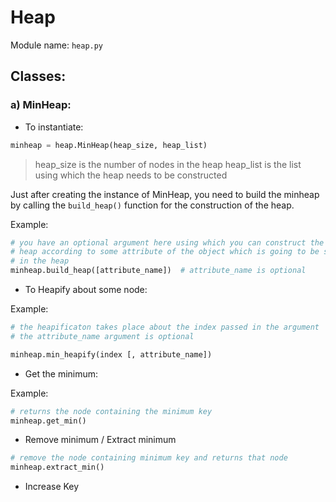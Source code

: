 # Heap

Module name: `heap.py`


## Classes:

### a) MinHeap:

- To instantiate:

```py
minheap = heap.MinHeap(heap_size, heap_list)
```

> heap_size is the number of nodes in the heap
> heap_list is the list using which the heap needs to be constructed

Just after creating the instance of MinHeap, you need to build the minheap by calling the
`build_heap()` function for the construction of the heap.

Example:

```py
# you have an optional argument here using which you can construct the
# heap according to some attribute of the object which is going to be stored
# in the heap
minheap.build_heap([attribute_name])  # attribute_name is optional
```

- To Heapify about some node:

Example:

```py
# the heapificaton takes place about the index passed in the argument
# the attribute_name argument is optional

minheap.min_heapify(index [, attribute_name])
```

- Get the minimum:

Example:

```py
# returns the node containing the minimum key
minheap.get_min()
```

- Remove minimum / Extract minimum

```py
# remove the node containing minimum key and returns that node
minheap.extract_min()
```


- Increase Key

